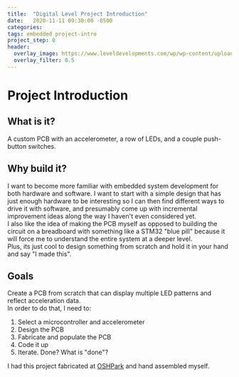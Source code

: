 ```yaml
---
title:  "Digital Level Project Introduction"
date:   2020-11-11 09:30:00 -0500
categories: 
tags: embedded project-intro
project_step: 0
header:
  overlay_image: https://www.leveldevelopments.com/wp/wp-content/uploads/wpsc/category_images/Plastic_Cylindrical_Level_Vial.jpg
  overlay_filter: 0.5
---
```


 <!--- START OF CONTENT --->

# Project Introduction
## What is it?
A custom PCB with an accelerometer, a row of LEDs, and a couple push-button switches. 

## Why build it?
I want to become more familiar with embedded system development for both hardware and software.  I want to start with a simple design that has just enough hardware to be interesting so I can then find different ways to drive it with software, and presumably come up with incremental improvement ideas along the way I haven't even considered yet.  
I also like the idea of making the PCB myself as opposed to building the circuit on a breadboard with something like a STM32 "blue pill" because it will force me to understand the entire system at a deeper level.  
Plus, its just cool to design something from scratch and hold it in your hand and say "I made this". 

## Goals
Create a PCB from scratch that can display multiple LED patterns and reflect acceleration data.  
In order to do that, I need to:
1. Select a microcontroller and accelerometer
1. Design the PCB
1. Fabricate and populate the PCB
1. Code it up
1. Iterate. Done? What is "done"?

I had this project fabricated at [OSHPark](http://oshpark.com) and hand assembled myself.  

 <!--- END OF CONTENT --->
